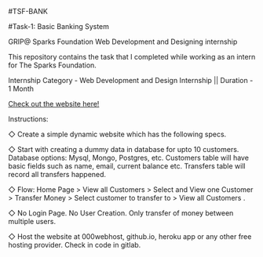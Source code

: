 #TSF-BANK

#Task-1: Basic Banking System


GRIP@ Sparks Foundation Web Development and Designing internship 

This repository contains the task that I completed while working as an intern for The Sparks Foundation.

Internship Category - Web Development and Design Internship || Duration - 1 Month 


[Check out the website here!](https://tsf-bank-japnoor.herokuapp.com/)


Instructions:

◇ Create a simple dynamic website which has the following specs.

◇ Start with creating a dummy data in database for upto 10 customers. Database options: Mysql, Mongo, Postgres, etc. Customers table will have basic fields such as name, email, current balance etc. Transfers table will record all transfers happened.

◇ Flow: Home Page > View all Customers > Select and View one Customer > Transfer Money > Select customer to transfer to > View all Customers .

◇ No Login Page. No User Creation. Only transfer of money between multiple users.

◇ Host the website at 000webhost, github.io, heroku app or any other free hosting provider. Check in code in gitlab.
